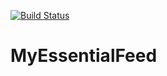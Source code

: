 [![Build Status](https://travis-ci.com/geekkon/MyEssentialFeed.svg?branch=master)](https://travis-ci.com/geekkon/MyEssentialFeed)

# MyEssentialFeed
